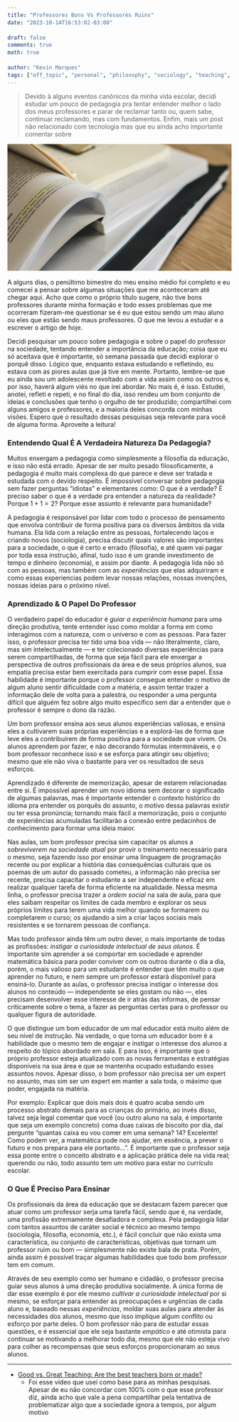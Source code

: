 ```yaml
---
title: "Professores Bons Vs Professores Ruins"
date: "2023-10-14T16:53:02-03:00"

draft: false
comments: true
math: true

author: "Kevin Marques"
tags: ["off_topic", "personal", "philosophy", "sociology", "teaching", "studying", "learning"]
---
```


> Devido à alguns eventos canônicos da minha vida escolar, decidi estudar um pouco de pedagogia pra tentar entender melhor o lado dos meus professores e parar de reclamar tanto ou, quem sabe, continuar reclamando, mas com fundamentos. Enfim, mais um post não relacionado com tecnologia mas que eu ainda acho importante comentar sobre

![thumb](thumb.jpg)

A alguns dias, o penúltimo bimestre do meu ensino médio foi completo e eu comecei a pensar sobre algumas situações que me aconteceram até chegar aqui. Acho que como o próprio título sugere, não tive bons professores durante minha formação e todo esses problemas que me ocorreram fizeram-me questionar se é eu que estou sendo um mau aluno ou eles que estão sendo maus professores. O que me levou a estudar e a escrever o artigo de hoje.

Decidi pesquisar um pouco sobre pedagogia e sobre o papel do professor na sociedade, tentando entender a importância da educação; coisa que eu só aceitava que é importante, só semana passada que decidi explorar o porquê disso. Lógico que, enquanto estava estudando e refletindo, eu estava com as piores aulas que já tive em mente. Portanto, lembre-se que eu ainda sou um adolescente revoltado com a vida assim como os outros e, por isso, haverá algum viés no que irei abordar. No mais é, é isso. Estudei, anotei, refleti e repeti, e no final do dia, isso rendeu um bom conjunto de ideias e conclusões que tenho o orgulho de ter produzido; compartilhei com alguns amigos e professores, e a maioria deles concorda com minhas visões. Espero que o resultado dessas pesquisas seja relevante para você de alguma forma. Aproveite a leitura!
### Entendendo Qual É A Verdadeira Natureza Da Pedagogia?
Muitos enxergam a pedagogia como simplesmente a filosofia da educação, e isso não está errado. Apesar de ser muito pesado filosoficamente, a pedagogia é muito mais complexa do que parece e deve ser tratada e estudada com o devido respeito. É impossível conversar sobre pedagogia sem fazer perguntas “idiotas” e elementares como: O que é a verdade? É preciso saber o que é a verdade pra entender a natureza da realidade? Porque $1 + 1 = 2$? Porque esse assunto é relevante para humanidade?

A pedagogia é responsável por lidar com todo o processo de pensamento que envolva contribuir de forma positiva para os diversos âmbitos da vida humana. Ela lida com a relação entre as pessoas, fortalecendo laços e criando novos (sociologia), precisa discutir quais valores são importantes para a sociedade, o que é certo e errado (filosofia), e até quem vai pagar por toda essa instrução, afinal, tudo isso é um grande investimento de tempo e dinheiro (economia), e assim por diante. A pedagogia lida não só com as pessoas, mas também com as *experiências* que elas adquiriram e como essas experiencias podem levar nossas relações, nossas invenções, nossas ideias para o próximo nível.
### Aprendizado & O Papel Do Professor
O verdadeiro papel do educador é *guiar a experiência humana* para uma direção produtiva, tente entender isso como moldar a forma em como interagimos com a natureza, com o universo e com as pessoas. Para fazer isso, o professor precisa ter tido uma boa vida — não literalmente, claro, mas sim intelectualmente — e ter colecionado diversas experiências para serem compartilhadas, de forma que seja fácil para ele enxergar a perspectiva de outros profissionais da área e de seus próprios alunos, sua empatia precisa estar bem exercitada para cumprir com esse papel. Essa habilidade é importante porque o professor consegue entender o motivo de algum aluno sentir dificuldade com a matéria, e assim tentar trazer a informação dele de volta para a palestra, ou responder a uma pergunta difícil que alguém fez sobre algo muito específico sem dar a entender que o professor é sempre o dono da razão.

Um bom professor ensina aos seus alunos experiências valiosas, e ensina eles a cultivarem suas próprias experiências e a explorá-las de forma que leve eles a contribuírem de forma positiva para a sociedade que vivem. Os alunos aprendem por fazer, e não decorando fórmulas intermináveis, e o bom professor reconhece isso e se esforça para atingir seu objetivo; mesmo que ele não viva o bastante para ver os resultados de seus esforços.

Aprendizado é diferente de memorização, apesar de estarem relacionadas entre si. É impossível aprender um novo idioma sem decorar o significado de algumas palavras, mas é importante entender o contexto histórico do idioma pra entender os porquês do assunto, o motivo dessa palavras existir ou ter essa pronúncia; tornando mais fácil a memorização, pois o conjunto de experiências acumuladas facilitarão a conexão entre pedacinhos de conhecimento para formar uma ideia maior.

Nas aulas, um bom professor precisa sim capacitar os alunos a *sobreviverem na sociedade atual* por provir o treinamento necessário para o mesmo, seja fazendo isso por ensinar uma linguagem de programação recente ou por explicar a história das consequências culturais que os poemas de um autor do passado cometeu, a informação não precisa ser recente, precisa capacitar o estudante a ser independente e eficaz em realizar qualquer tarefa de forma eficiente na atualidade. Nessa mesma linha, o professor precisa trazer a *ordem social* na sala de aula, para que eles saibam respeitar os limites de cada membro e explorar os seus próprios limites para terem uma vida melhor quando se formarem ou completarem o curso; os ajudando a sim a criar laços sociais mais resistentes e se tornarem pessoas de confiança.

Mas todo professor ainda têm um outro dever, o mais importante de todas as profissões: *instigar a curiosidade intelectual de seus alunos*. É importante sim aprender a se comportar em sociedade e aprender matemática básica para poder conviver com os outros durante o dia a dia, porém, o mais valioso para um estudante é entender que têm muito o que aprender no futuro, e nem sempre um professor estará disponível para ensiná-lo. Durante as aulas, o professor precisa instigar o interesse dos alunos no conteúdo — independente se eles gostam ou não —, eles precisam desenvolver esse interesse de ir atrás das informas, de pensar criticamente sobre o tema, a fazer as perguntas certas para o professor ou qualquer figura de autoridade.

O que distingue um bom educador de um mal educador está muito além de seu nível de instrução. Na verdade, o que torna um educador bom é a habilidade que o mesmo tem de engajar e instigar o interesse dos alunos a respeito do tópico abordado em sala. E para isso, é importante que o próprio professor esteja atualizado com as novas ferramentas e estratégias disponíveis na sua área e que se mantenha ocupado estudando esses assuntos novos. Apesar disso, o bom professor não precisa ser um expert no assunto, mas sim ser um expert em manter a sala toda, o máximo que poder, engajada na matéria.

Por exemplo: Explicar que dois mais dois é quatro acaba sendo um processo abstrato demais para as crianças do primário, ao invés disso, talvez seja legal comentar que você (ou outro aluno na sala, é importante que seja um exemplo concreto) coma duas caixas de biscoito por dia, daí pergunte “quantas caixa eu vou comer em uma semana? 14? Excelente! Como podem ver, a matemática pode nos ajudar, em essência, a prever o futuro e nos prepara para ele portanto…”. É importante que o professor seja essa ponte entre o conceito abstrato e a aplicação prática dele na vida real; querendo ou não, todo assunto tem um motivo para estar no currículo escolar.
### O Que É Preciso Para Ensinar
Os profissionais da área da educação que se destacam fazem parecer que atuar como um professor serja uma tarefa fácil, sendo que é, na verdade, uma profissão extremamente desafiadora e complexa. Pela pedagogia lidar com tantos assuntos de caráter social e técnico ao mesmo tempo (sociologia, filosofia, economia, etc.), é fácil concluir que não exista uma característica, ou conjunto de características, objetivas que tornam um professor ruim ou bom — simplesmente não existe bala de prata. Porém, ainda assim é possível traçar algumas habilidades que todo bom professor tem em comum.

Através de seu exemplo como ser humano e cidadão, o professor precisa guiar seus alunos à uma direção produtiva socialmente. A única forma de dar esse exemplo é por ele mesmo *cultivar a curiosidade intelectual* por si mesmo, se esforçar para entender as preocupações e urgências de cada aluno e, baseado nessas *experiências*, moldar suas aulas para atender às necessidades dos alunos, mesmo que isso implique algum conflito ou esforço por parte deles. O bom professor não para de estudar essas questões, e é essencial que ele seja bastante *empático* e até otimista para continuar se motivando a melhorar todo dia, mesmo que ele não esteja vivo para colher as recompensas que seus esforços proporcionaram ao seus alunos.

***

+ [Good vs. Great Teaching: Are the best teachers born or made?](https://youtu.be/lOZgkmsyQnc)
    + Foi esse vídeo que usei como base para as minhas pesquisas. Apesar de eu não concordar com 100% com o que esse professor diz, ainda acho que vale a pena compartilhar pela tentativa de problematizar algo que a sociedade ignora a tempos, por algum motivo